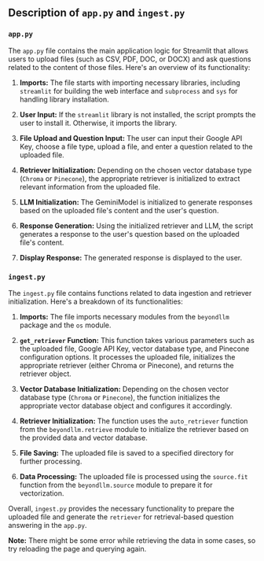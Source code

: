 ## Description of `app.py` and `ingest.py`

### `app.py`

The `app.py` file contains the main application logic for Streamlit that allows users to upload files (such as CSV, PDF, DOC, or DOCX) and ask questions related to the content of those files. Here's an overview of its functionality:

1. **Imports:** The file starts with importing necessary libraries, including `streamlit` for building the web interface and `subprocess` and `sys` for handling library installation.

2. **User Input:** If the `streamlit` library is not installed, the script prompts the user to install it. Otherwise, it imports the library.

3. **File Upload and Question Input:** The user can input their Google API Key, choose a file type, upload a file, and enter a question related to the uploaded file.

4. **Retriever Initialization:** Depending on the chosen vector database type (`Chroma` or `Pinecone`), the appropriate retriever is initialized to extract relevant information from the uploaded file.

5. **LLM Initialization:** The GeminiModel is initialized to generate responses based on the uploaded file's content and the user's question.

6. **Response Generation:** Using the initialized retriever and LLM, the script generates a response to the user's question based on the uploaded file's content.

7. **Display Response:** The generated response is displayed to the user.

### `ingest.py`

The `ingest.py` file contains functions related to data ingestion and retriever initialization. Here's a breakdown of its functionalities:

1. **Imports:** The file imports necessary modules from the `beyondllm` package and the `os` module.

2. **`get_retriever` Function:** This function takes various parameters such as the uploaded file, Google API Key, vector database type, and Pinecone configuration options. It processes the uploaded file, initializes the appropriate retriever (either Chroma or Pinecone), and returns the retriever object.

3. **Vector Database Initialization:** Depending on the chosen vector database type (`Chroma` or `Pinecone`), the function initializes the appropriate vector database object and configures it accordingly.

4. **Retriever Initialization:** The function uses the `auto_retriever` function from the `beyondllm.retrieve` module to initialize the retriever based on the provided data and vector database.

5. **File Saving:** The uploaded file is saved to a specified directory for further processing.

6. **Data Processing:** The uploaded file is processed using the `source.fit` function from the `beyondllm.source` module to prepare it for vectorization.

Overall, `ingest.py` provides the necessary functionality to prepare the uploaded file and generate the `retriever` for retrieval-based question answering in the `app.py`.

**Note:** There might be some error while retrieving the data in some cases, so try reloading the page and querying again.